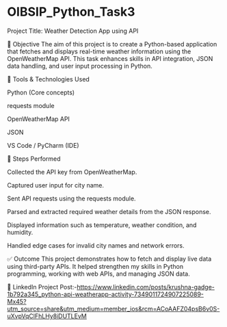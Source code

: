 # OIBSIP_Python_Task3
Project Title: Weather Detection App using API

📖 Objective
The aim of this project is to create a Python-based application that fetches and displays real-time weather information using the OpenWeatherMap API. This task enhances skills in API integration, JSON data handling, and user input processing in Python.

🔧 Tools & Technologies Used

Python (Core concepts)

requests module

OpenWeatherMap API

JSON

VS Code / PyCharm (IDE)

🚀 Steps Performed

Collected the API key from OpenWeatherMap.

Captured user input for city name.

Sent API requests using the requests module.

Parsed and extracted required weather details from the JSON response.

Displayed information such as temperature, weather condition, and humidity.

Handled edge cases for invalid city names and network errors.

✅ Outcome
This project demonstrates how to fetch and display live data using third-party APIs. It helped strengthen my skills in Python programming, working with web APIs, and managing JSON data.

🔗 LinkedIn Project Post:-https://www.linkedin.com/posts/krushna-gadge-1b792a345_python-api-weatherapp-activity-7349011724907225089-Mx45?utm_source=share&utm_medium=member_ios&rcm=ACoAAFZ04psB6v0S-uXvpVqClFhLHy8iDUTLEvM
